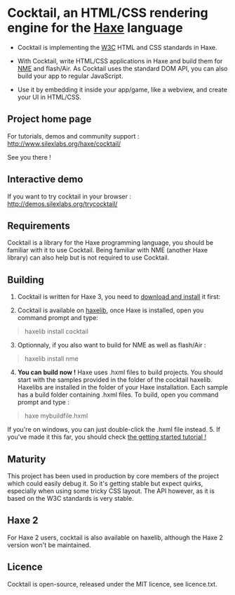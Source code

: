 Cocktail, an HTML/CSS rendering engine for the [Haxe](http://haxe.org/) language 
=============

* Cocktail is implementing the [W3C](http://www.w3.org/) HTML and CSS standards in Haxe.

* With Cocktail, write HTML/CSS applications in Haxe and build them for [NME](http://www.nme.io/) and flash/Air. As Cocktail uses the standard DOM API, you can also build your app to regular JavaScript.

* Use it by embedding it inside your app/game, like a webview, and create your UI in HTML/CSS.

Project home page
-------------

For tutorials, demos and community support :
http://www.silexlabs.org/haxe/cocktail/

See you there !

Interactive demo
-------------

If you want to try cocktail in your browser :
http://demos.silexlabs.org/trycocktail/

Requirements
-------------
Cocktail is a library for the Haxe programming language, you should be familiar with it to use Cocktail. Being familiar with NME (another Haxe library) can also help but is not required to use Cocktail.

Building
-------------

1. Cocktail is written for Haxe 3, you need to [download and install](http://haxe.org/download) it first:

2. Cocktail is available on [haxelib](http://haxe.org/haxelib), once Haxe is installed, open you command prompt and type:
> haxelib install cocktail

3. Optionnaly, if you also want to build for NME as well as flash/Air : 
> haxelib install nme

4. **You can build now !** Haxe uses .hxml files to build projects. You should start with the samples provided in the folder of the cocktail haxelib. Haxelibs are installed in the folder of your Haxe installation. Each sample has a build folder containing .hxml files. To build, open you command prompt and type : 
> haxe mybuildfile.hxml

 If you're on windows, you can just double-click the .hxml file instead.
5. If you've made it this far, you should check [the getting started tutorial !](http://www.silexlabs.org/haxe/cocktail/tutorials/getting-started-with-cocktail/) 

Maturity
-------------
This project has been used in production by core members of the project which could easily debug it. So it's getting stable but expect quirks, especially when using some tricky CSS layout. The API however, as it is based on the W3C standards is very stable.

Haxe 2
-------------
For Haxe 2 users, cocktail is also available on haxelib, although the Haxe 2 version won't be maintained.

Licence
-------------

Cocktail is open-source, released under the MIT licence, see licence.txt.

